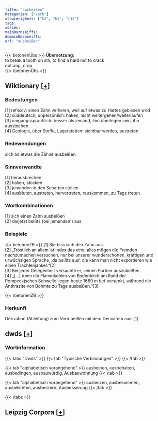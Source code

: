 ```yaml
---
title: "ausbeißen"
kategorien: ["Verb"]
schwierigkeit: ["k4", "h3", "r18"]
tags:
series:
mainDornseiffs:
domainDornseiffs:
url: "ausbeißen"
---
```


{{< betonenÜbs >}}
**Übersetzung:**  
to break a tooth on sth, to find a hard nut to crack  
outcrop, crop  
{{< /betonenÜbs >}}

## Wiktionary [[+](https://de.wiktionary.org/wiki/ausbeißen)]

### Bedeutungen
[1] reflexiv: einen Zahn verlieren, weil auf etwas zu Hartes gebissen wird  
[2] süddeutsch, unpersönlich: haken, nicht weitergehen/weiterlaufen  
[3] umgangssprachlich: besser als jemand, ihm überlegen sein, ihn ausstechen  
[4] Geologie, über Stoffe, Lagerstätten: sichtbar werden, austreten  

### Redewendungen
sich an etwas die Zähne ausbeißen  

### Sinnverwandte
[1] herausbrechen  
[2] haken, stocken  
[3] jemanden in den Schatten stellen  
[4] ausbluten, austreten, hervortreten, rauskommen, zu Tage treten  

### Wortkombinationen
[1] sich einen Zahn ausbeißen  
[2] da/jetzt beißts (bei jemandem) aus  

### Beispiele
{{< betonenZB >}}
[1] Sie biss sich den Zahn aus.  
[2] „Tröstlich an allem ist indes das eine: alles mögen die Fremden nachzumachen versuchen, nur bei unserer wunderschönen, kräftigen und urwüchsigen Sprache, ‚da beißts aus‘, die kann man nicht exportieren wie einen Trachtenjanker.“[2]  
[3] Bei jeder Gelegenheit versuchte er, seinen Partner auszubeißen.  
[4] „[…] denn die Flammkohlen von Bodenteich am Rand der Pompeckjschen Schwelle liegen heute 1680 m tief versenkt, während die Anthrazite von Bohmte zu Tage ausbeißen.“[3]  

{{< /betonenZB >}}
### Herkunft
Derivation (Ableitung) zum Verb beißen mit dem Derivatem aus-[1]  



## dwds [[+](https://www.dwds.de/wb/ausbeißen)]

### Wortinformation
{{< tabs "Dwds" >}}
{{< tab "Typische Verbindungen" >}}
{{< /tab >}}

{{< tab "alphabetisch vorangehend" >}}
ausbeinen, ausbehalten, ausbedingen, ausbauwürdig, Ausbauwohnung
{{< /tab >}}

{{< tab "alphabetisch vorangehend" >}}
ausbeizen, ausbekommen, ausbelichten, ausbessern, Ausbesserung
{{< /tab >}}

{{< /tabs >}}

## Leipzig Corpora [[+](https://corpora.uni-leipzig.de/en/res?word=ausbeißen&corpusId=deu_newscrawl-public_2018)]

